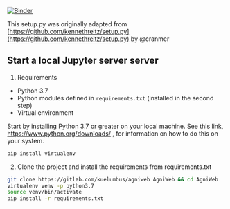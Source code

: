 [![Binder](https://mybinder.org/badge.svg)](https://mybinder.org/v2/gh/Jc11235/ML_Class_Jupyter_Demos/master)

This setup.py was originally adapted from [https://github.com/kennethreitz/setup.py](https://github.com/kennethreitz/setup.py) by @cranmer





## Start a local Jupyter server server

1. Requirements

* Python 3.7
* Python modules defined in `requirements.txt` (installed in the second step)
* Virtual environment

Start by installing Python 3.7 or greater on your local machine. See this link, https://www.python.org/downloads/ , for information on how to do this on your system.

```bash 
pip install virtualenv
```

2. Clone the project and install the requirements from requirements.txt

```bash
git clone https://gitlab.com/kuelumbus/agniweb AgniWeb && cd AgniWeb
virtualenv venv -p python3.7
source venv/bin/activate
pip install -r requirements.txt
```

